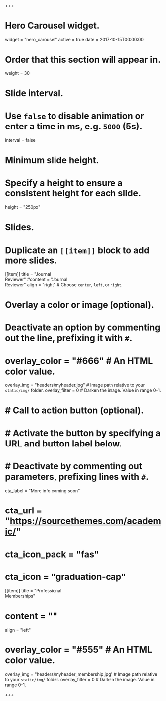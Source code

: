 +++
# Hero Carousel widget.
widget = "hero_carousel"
active = true
date = 2017-10-15T00:00:00

# Order that this section will appear in.
weight = 30

# Slide interval.
# Use `false` to disable animation or enter a time in ms, e.g. `5000` (5s).
interval = false

# Minimum slide height.
# Specify a height to ensure a consistent height for each slide.
height = "250px"

# Slides.
# Duplicate an `[[item]]` block to add more slides.
[[item]]
  title = "Journal <br> Reviewer"
  #content = "Journal <br> Reviewer"
  align = "right"  # Choose `center`, `left`, or `right`.

  # Overlay a color or image (optional).
  #   Deactivate an option by commenting out the line, prefixing it with `#`.
#  overlay_color = "#666"  # An HTML color value.
  overlay_img = "headers/myheader.jpg"  # Image path relative to your `static/img/` folder.
  overlay_filter = 0  # Darken the image. Value in range 0-1.

#  # Call to action button (optional).
#  #   Activate the button by specifying a URL and button label below.
#  #   Deactivate by commenting out parameters, prefixing lines with `#`.
  cta_label = "More info coming soon"
#  cta_url = "https://sourcethemes.com/academic/"
#  cta_icon_pack = "fas"
#  cta_icon = "graduation-cap"

 [[item]]
   title = "Professional <br> Memberships"
# content = ""
   align = "left"

#  overlay_color = "#555"  # An HTML color value.
  overlay_img = "headers/myheader_membership.jpg"  # Image path relative to your `static/img/` folder.
   overlay_filter = 0  # Darken the image. Value in range 0-1.



+++
